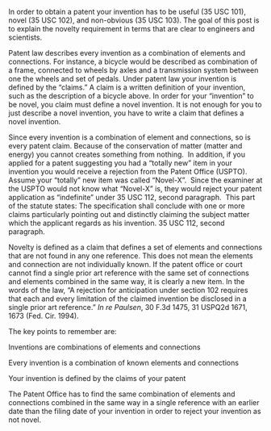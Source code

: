 
In order to obtain a patent your invention has to be useful (35 USC 101), novel (35 USC 102), and non-obvious (35 USC 103). The goal of this post is to explain the novelty requirement in terms that are clear to engineers and scientists.

Patent law describes every invention as a combination of elements and connections. For instance, a bicycle would be described as combination of a frame, connected to wheels by axles and a transmission system between one the wheels and set of pedals. Under patent law your invention is defined by the “claims.” A claim is a written definition of your invention, such as the description of a bicycle above. In order for your “invention” to be novel, you claim must define a novel invention. It is not enough for you to just describe a novel invention, you have to write a claim that defines a novel invention.

Since every invention is a combination of element and connections, so is every patent claim. Because of the conservation of matter (matter and energy) you cannot creates something from nothing.  In addition, if you applied for a patent suggesting you had a “totally new” item in your invention you would receive a rejection from the Patent Office (USPTO).  Assume your “totally” new item was called “Novel-X”.  Since the examiner at the USPTO would not know what “Novel-X” is, they would reject your patent application as “indefinite” under 35 USC 112, second paragraph.  This part of the statute states: The specification shall conclude with one or more claims particularly pointing out and distinctly claiming the subject matter which the applicant regards as his invention. 35 USC 112, second paragraph.

Novelty is defined as a claim that defines a set of elements and connections that are not found in any one reference. This does not mean the elements and connection are not individually known. If the patent office or court cannot find a single prior art reference with the same set of connections and elements combined in the same way, it is clearly a new item. In the words of the law, “A rejection for anticipation under section 102 requires that each and every limitation of the claimed invention be disclosed in a single prior art reference.” _In re Paulsen_, 30 F.3d 1475, 31 USPQ2d 1671, 1673 (Fed. Cir. 1994).

The key points to remember are:

  

Inventions are combinations of elements and connections

Every invention is a combination of known elements and connections

Your invention is defined by the claims of your patent

The Patent Office has to find the same combination of elements and connections combined in the same way in a single reference with an earlier date than the filing date of your invention in order to reject your invention as not novel.
